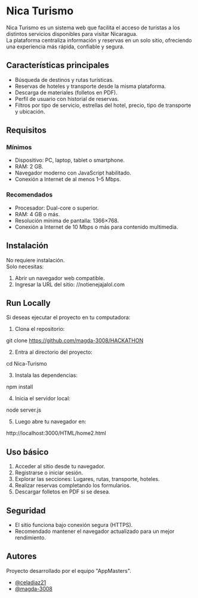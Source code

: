 
# Nica Turismo 

Nica Turismo es un sistema web que facilita el acceso de turistas a los distintos servicios disponibles para visitar Nicaragua.  
La plataforma centraliza información y reservas en un solo sitio, ofreciendo una experiencia más rápida, confiable y segura.

## Características principales
- Búsqueda de destinos y rutas turísticas.
- Reservas de hoteles y transporte desde la misma plataforma.
- Descarga de materiales (folletos en PDF).
- Perfil de usuario con historial de reservas.
- Filtros por tipo de servicio, estrellas del hotel, precio, tipo de transporte y ubicación.


## Requisitos

### Mínimos
- Dispositivo: PC, laptop, tablet o smartphone.
- RAM: 2 GB.
- Navegador moderno con JavaScript habilitado.
- Conexión a Internet de al menos 1–5 Mbps.

### Recomendados
- Procesador: Dual-core o superior.
- RAM: 4 GB o más.
- Resolución mínima de pantalla: 1366×768.
- Conexión a Internet de 10 Mbps o más para contenido multimedia.

## Instalación
No requiere instalación.  
Solo necesitas:
1. Abrir un navegador web compatible.  
2. Ingresar la URL del sitio: //notienejajalol.com

## Run Locally

Si deseas ejecutar el proyecto en tu computadora:

1. Clona el repositorio:

git clone https://github.com/magda-3008/HACKATHON

2. Entra al directorio del proyecto:

cd Nica-Turismo

3. Instala las dependencias:

npm install

4. Inicia el servidor local:

node server.js

5. Luego abre tu navegador en:

http://localhost:3000/HTML/home2.html

## Uso básico
1. Acceder al sitio desde tu navegador.  
2. Registrarse o iniciar sesión.  
3. Explorar las secciones: Lugares, rutas, transporte, hoteles.  
4. Realizar reservas completando los formularios.  
5. Descargar folletos en PDF si se desea.  

## Seguridad
- El sitio funciona bajo conexión segura (HTTPS).  
- Recomendado mantener el navegador actualizado para un mejor rendimiento.  

## Autores
Proyecto desarrollado por el equipo "AppMasters".  

- [@celadiaz21](https://github.com/celadiaz21)
- [@magda-3008](https://github.com/magda-3008)

